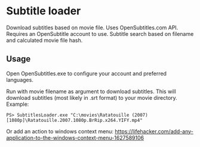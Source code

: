 # Subtitle loader

Download subtitles based on movie file.
Uses OpenSubtitles.com API. Requires an OpenSubtitle account to use. Subtitle search based on filename and calculated movie file hash.

## Usage
Open OpenSubtitles.exe to configure your account and preferred languages.

Run with movie filename as argument to download subtitles. This will download subtitles (most likely in .srt format) to your movie directory. Example:

``` PS> SubtitlesLoader.exe "C:\movies\Ratatouille (2007) [1080p]\Ratatouille.2007.1080p.BrRip.x264.YIFY.mp4" ```


Or add an action to windows context menu:
https://lifehacker.com/add-any-application-to-the-windows-context-menu-1627589106
